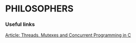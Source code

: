 # PHILOSOPHERS

### Useful links

[Article: Threads, Mutexes and Concurrent Programming in C](https://www.codequoi.com/en/threads-mutexes-and-concurrent-programming-in-c/)

